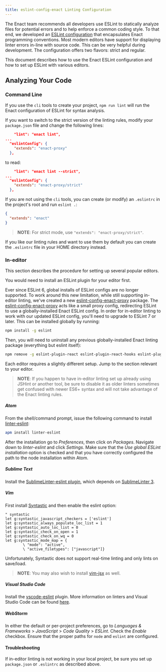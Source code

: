 ```yaml
---
title: eslint-config-enact Linting Configuration
---
```


The Enact team recommends all developers use ESLint to statically analyze files for potential errors and to help enforce a common coding style.  To that end, we developed an [ESLint configuration](https://github.com/enactjs/eslint-config-enact) that encapsulates Enact programming conventions.  Most modern editors have support for displaying linter errors in-line with source code.  This can be very helpful during development.  The configuration offers two flavors: strict and regular.

This document describes how to use the Enact ESLint configuration and how to set up ESLint with various editors.

## Analyzing Your Code

### Command Line

If you use the `cli` tools to create your project, `npm run lint` will run the Enact configuration of ESLint for syntax analysis.

If you want to switch to the strict version of the linting rules, modify your `package.json` file and change the following lines:

```json
    "lint": "enact lint",
...
  "eslintConfig": {
    "extends": "enact-proxy"
  },
```

to read:

```json
    "lint": "enact lint --strict",
...
  "eslintConfig": {
    "extends": "enact-proxy/strict"
  },
```

If you are not using the `cli` tools, you can create (or modify) an `.eslintrc` in the project's root and run `eslint .`:

```json
{
  "extends": "enact"
}
```
>**NOTE**: For strict mode, use `"extends": "enact-proxy/strict"`.

If you like our linting rules and want to use them by default you can create the `.eslintrc` file in your HOME directory instead.

### In-editor

This section describes the procedure for setting up several popular editors.

You would need to install an ESLint plugin for your editor first.

Ever since ESLint 6, global installs of ESLint configs are no longer supported.
To work around this new limitation, while still supporting in-editor linting, we've created a new [eslint-config-enact-proxy](https://github.com/enactjs/eslint-config-enact-proxy) package.
The [eslint-config-enact-proxy](https://github.com/enactjs/eslint-config-enact-proxy) acts like a small proxy config, redirecting ESLint to use a globally-installed Enact ESLint config.
In order for in-editor linting to work with our updated ESLint config, you'll need to upgrade to ESLint 7 or later. This can be installed globally by running:

```sh
npm install -g eslint
```

Then, you will need to uninstall any previous globally-installed Enact linting package (everything but eslint itself):

```sh
npm remove -g eslint-plugin-react eslint-plugin-react-hooks eslint-plugin-babel @babel/eslint-parser babel-preset-react-app eslint-plugin-jest eslint-plugin-enact eslint-config-enact
```

Each editor requires a slightly different setup.  Jump to the section relevant to your editor.

>**NOTE**: If you happen to have in-editor linting set up already using JSHint or another tool, be sure to disable it as older linters sometimes get confused with newer ES6+ syntax and will not take advantage of the Enact linting rules.

##### Atom

From the shell/command prompt, issue the following command to install [linter-eslint](https://github.com/AtomLinter/linter-eslint):

```bash
apm install linter-eslint
```

After the installation go to *Preferences*, then click on *Packages*. Navigate down to *linter-eslint* and click *Settings*. Make sure that the *Use global ESLint installation* option is checked and that you have correctly configured the path to the node installation within Atom.

##### Sublime Text

Install the [SublimeLinter-eslint plugin](https://github.com/roadhump/SublimeLinter-eslint), which depends on [SublimeLinter 3](http://sublimelinter.readthedocs.org/en/latest/installation.html).

##### Vim

First install [Syntastic](https://github.com/scrooloose/syntastic) and then enable the eslint option:

```vimscript
" syntastic
let g:syntastic_javascript_checkers = ['eslint']
let g:syntastic_always_populate_loc_list = 1
let g:syntastic_auto_loc_list = 0
let g:syntastic_check_on_open = 1
let g:syntastic_check_on_wq = 0
let g:syntastic_mode_map = {
        \ "mode": "active",
        \ "active_filetypes": ["javascript"]}
```

Unfortunately, Syntastic does not support real-time linting and only lints on save/load.

> **NOTE**: You may also wish to install [vim-jsx](https://github.com/mxw/vim-jsx) as well.

##### Visual Studio Code

Install the [vscode-eslint](https://marketplace.visualstudio.com/items?itemName=dbaeumer.vscode-eslint) plugin.  More information on linters and Visual Studio Code can be found [here](https://code.visualstudio.com/docs/languages/javascript#_linters).

##### WebStorm

In either the default or per-project preferences, go to *Languages & Frameworks* > *JavaScript* > *Code Quality* > *ESLint*.
Check the *Enable* checkbox.  Ensure that the proper paths for `node` and `eslint` are configured.

#### Troubleshooting

If in-editor linting is not working in your local project, be sure you set up `package.json` or `.eslintrc` as described above.
